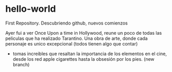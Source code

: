 # hello-world
First Repository. Descubriendo github, nuevos comienzos

Ayer fui a ver Once Upon a time in Hollywood, reune un poco de todas las peliculas que ha realizado 
Tarantino. Una obra de arte, donde cada personaje es unico  excepcional (todos tienen algo que contar)
+ tomas increibles que resaltan la importancia de los elementos en el cine, desde los red apple cigarettes 
hasta la obsesión por los pies. (new branch)

